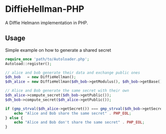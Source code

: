 # DiffieHellman-PHP
A Diffie Helmann implementation in PHP.

## Usage
Simple example on how to generate a shared secret
```php
require_once 'path/to/Autoloader.php';
Autoload::register();

// alice and bob generate their data and exchange public ones
$dh_bob   = new DiffieHellman();
$dh_alice = new DiffieHellman($dh_bob->getModulus(), $dh_bob->getBase(), DiffieHellman::PREDEFINED_8192);

// Alice and Bob generate the same secret with their own
$dh_alice->compute_secret($dh_bob->getPublic());
$dh_bob->compute_secret($dh_alice->getPublic());

if (gmp_strval($dh_alice->getSecret()) === gmp_strval($dh_bob->getSecret())) {
    echo "Alice and Bob share the same secret" . PHP_EOL;
} else {
    echo "Alice and Bob don't share the same secret" . PHP_EOL;
}
```
